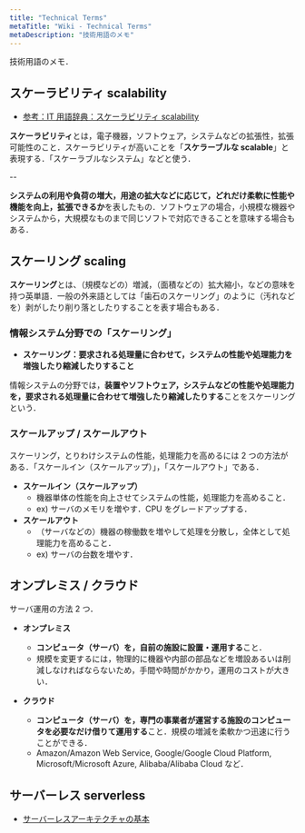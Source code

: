 ```yaml
---
title: "Technical Terms"
metaTitle: "Wiki - Technical Terms"
metaDescription: "技術用語のメモ"
---
```


技術用語のメモ．

## スケーラビリティ scalability

- [参考：IT 用語辞典：スケーラビリティ scalability](http://e-words.jp/w/%E3%82%B9%E3%82%B1%E3%83%BC%E3%83%A9%E3%83%93%E3%83%AA%E3%83%86%E3%82%A3.html)

**スケーラビリティ**とは，電子機器，ソフトウェア，システムなどの拡張性，拡張可能性のこと．スケーラビリティが高いことを「**スケラーブルな scalable**」と表現する．「スケーラブルなシステム」などと使う．

--

**システムの利用や負荷の増大，用途の拡大などに応じて，どれだけ柔軟に性能や機能を向上，拡張できるか**を表したもの．ソフトウェアの場合，小規模な機器やシステムから，大規模なものまで同じソフトで対応できることを意味する場合もある．

## スケーリング scaling

**スケーリング**とは、（規模などの）増減，（面積などの）拡大縮小，などの意味を持つ英単語．一般の外来語としては「歯石のスケーリング」のように（汚れなどを）剥がしたり削り落としたりすることを表す場合もある．

### 情報システム分野での「スケーリング」

- **スケーリング：要求される処理量に合わせて，システムの性能や処理能力を増強したり縮減したりすること**

情報システムの分野では，**装置やソフトウェア，システムなどの性能や処理能力を，要求される処理量に合わせて増強したり縮減したりする**ことをスケーリングという．

### スケールアップ / スケールアウト

スケーリング，とりわけシステムの性能，処理能力を高めるには 2 つの方法がある．「スケールイン（スケールアップ）」，「スケールアウト」である．

- **スケールイン（スケールアップ）**
  - 機器単体の性能を向上させてシステムの性能，処理能力を高めること．
  - ex) サーバのメモリを増やす．CPU をグレードアップする．
- **スケールアウト**
  - （サーバなどの）機器の稼働数を増やして処理を分散し，全体として処理能力を高めること．
  - ex) サーバの台数を増やす．

## オンプレミス / クラウド

サーバ運用の方法 2 つ．

- **オンプレミス**
  - **コンピュータ（サーバ）を，自前の施設に設置・運用する**こと．
  - 規模を変更するには，物理的に機器や内部の部品などを増設あるいは削減しなければならないため，手間や時間がかかり，運用のコストが大きい．

- **クラウド**
  - **コンピュータ（サーバ）を，専門の事業者が運営する施設のコンピュータを必要なだけ借りて運用する**こと．規模の増減を柔軟かつ迅速に行うことができる．
  - Amazon/Amazon Web Service, Google/Google Cloud Platform, Microsoft/Microsoft Azure, Alibaba/Alibaba Cloud など．

## サーバーレス serverless

- [サーバーレスアーキテクチャの基本](https://pyteyon.hatenablog.com/entry/2019/07/17/081349)
